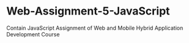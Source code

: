# Web-Assignment-5-JavaScript
Contain JavaScript Assignment of Web and Mobile Hybrid Application Development Course
